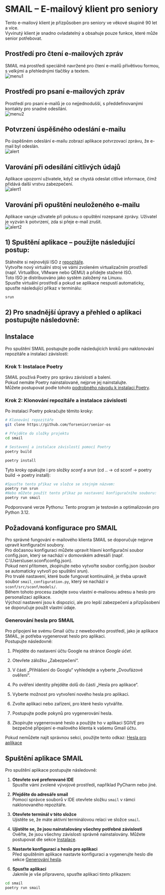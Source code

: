 
# SMAIL – E-mailový klient pro seniory

Tento e-mailový klient je přizpůsoben pro seniory ve věkové skupině 90 let a více.  
Vyvinutý klient je snadno ovladatelný a obsahuje pouze funkce, které může senior potřebovat.

## Prostředí pro čtení e-mailových zpráv
SMAIL má prostředí speciálně navržené pro čtení e-mailů přívětivou formou, s velkými a přehlednými tlačítky a textem.  
![menu1](https://github.com/forsenior/senior-os/blob/6eb5618b83e951d328ce9a7cb85962fc49fd6fa3/smail/screens/smail_screen1_cz.png)

## Prostředí pro psaní e-mailových zpráv
Prostředí pro psaní e-mailů je co nejjednodušší, s předdefinovanými kontakty pro snadné odesílání.  
![menu2](https://github.com/forsenior/senior-os/blob/6eb5618b83e951d328ce9a7cb85962fc49fd6fa3/smail/screens/smail_screen2_cz.png)

## Potvrzení úspěšného odeslání e-mailu
Po úspěšném odeslání e-mailu zobrazí aplikace potvrzovací zprávu, že e-mail byl odeslán.  
![alert](https://github.com/forsenior/senior-os/blob/6eb5618b83e951d328ce9a7cb85962fc49fd6fa3/smail/screens/smail_email_send_cz.png)

## Varování při odesílání citlivých údajů
Aplikace upozorní uživatele, když se chystá odeslat citlivé informace, čímž přidává další vrstvu zabezpečení.  
![alert1](https://github.com/forsenior/senior-os/blob/6eb5618b83e951d328ce9a7cb85962fc49fd6fa3/smail/screens/smail_sensitive_data_alert_cz.png)

## Varování při opuštění neuloženého e-mailu
Aplikace varuje uživatele při pokusu o opuštění rozepsané zprávy. Uživatel je vyzván k potvrzení, zda si přeje e-mail zrušit.  
![alert2](hhttps://github.com/forsenior/senior-os/blob/6eb5618b83e951d328ce9a7cb85962fc49fd6fa3/smail/screens/smail_unconfirmed_email_cz.png)

## 1) Spuštění aplikace – použijte následující postup:
Stáhněte si nejnovější ISO z [repozitáře](https://github.com/forsenior/senior-os/releases).  
Vytvořte nový virtuální stroj ve vámi zvoleném virtualizačním prostředí (např. VirtualBox, VMware nebo QEMU) a přidejte stažené ISO.  
Toto ISO je distribuováno jako systém založený na Linuxu.  
Spusťte virtuální prostředí a pokud se aplikace nespustí automaticky, spusťte následující příkaz v terminálu:
```bash
srun
```

## 2) Pro snadnější úpravy a přehled o aplikaci postupujte následovně:

## Instalace
Pro spuštění SMAIL postupujte podle následujících kroků pro naklonování repozitáře a instalaci závislostí:

### Krok 1: Instalace Poetry
SMAIL používá Poetry pro správu závislostí a balení.  
Pokud nemáte Poetry nainstalované, nejprve jej nainstalujte.  
Můžete postupovat podle tohoto [podrobného návodu k instalaci Poetry](https://gist.github.com/Isfhan/b8b104c8095d8475eb377230300de9b0).

### Krok 2: Klonování repozitáře a instalace závislostí
Po instalaci Poetry pokračujte těmito kroky:

```bash
# Klonování repozitáře
git clone https://github.com/forsenior/senior-os

# Přejděte do složky projektu
cd smail

# Sestavení a instalace závislostí pomocí Poetry
poetry build

poetry install
```

Tyto kroky opakujte i pro složky *sconf* a *srun* (cd .. -> cd sconf -> poetry build -> poetry install):  
```bash
#Spusťte tento příkaz ve složce se stejným názvem:
poetry run srun
#Nebo můžete použít tento příkaz po nastavení konfiguračního souboru:
poetry run smail
```

Podporované verze Pythonu: Tento program je testován a optimalizován pro Python 3.12.

## Požadovaná konfigurace pro SMAIL

Pro správné fungování e-mailového klienta SMAIL se doporučuje nejprve upravit konfigurační soubory.  
Pro dočasnou konfiguraci můžete upravit hlavní konfigurační soubor config.json, který se nachází v domovském adresáři (např. C:\Users\user\.sconf\config.json).  
Pokud není přítomen, zkopírujte nebo vytvořte soubor config.json (soubor se automaticky vytvoří po spuštění *srun*).  
Pro trvalé nastavení, které bude fungovat kontinuálně, je třeba upravit soubor `smail_configuration.py`, který se nachází v `sconf/src/sconf/models/`.  
Během tohoto procesu zadejte svou vlastní e-mailovou adresu a heslo pro personalizaci aplikace.  
Výchozí nastavení jsou k dispozici, ale pro lepší zabezpečení a přizpůsobení se doporučuje použít vlastní údaje.

### Generování hesla pro SMAIL

Pro připojení ke svému Gmail účtu z newebového prostředí, jako je aplikace SMAIL, je potřeba vygenerovat heslo pro aplikaci.  
Postupujte následovně:

1. Přejděte do nastavení účtu Google na stránce *Google účet*.

2. Otevřete záložku „Zabezpečení“.

3. V části „Přihlášení do Googlu“ vyhledejte a vyberte „Dvoufázové ověření“.

4. Po ověření identity přejděte dolů do části „Hesla pro aplikace“.

5. Vyberte možnost pro vytvoření nového hesla pro aplikaci.

6. Zvolte aplikaci nebo zařízení, pro které heslo vytváříte.

7. Postupujte podle pokynů pro vygenerování hesla.

8. Zkopírujte vygenerované heslo a použijte ho v aplikaci SGIVE pro bezpečné připojení e-mailového klienta k vašemu Gmail účtu.

Pokud nemůžete najít správnou sekci, použijte tento odkaz: [Hesla pro aplikace](https://myaccount.google.com/apppasswords)

## Spuštění aplikace SMAIL

Pro spuštění aplikace postupujte následovně:

1. **Otevřete své preferované IDE**  
   Spusťte vámi zvolené vývojové prostředí, například PyCharm nebo jiné.

2. **Přejděte do adresáře smail**  
   Pomocí správce souborů v IDE otevřete složku `smail` v rámci naklonovaného repozitáře.

3. **Otevřete terminál v této složce**  
   Ujistěte se, že máte aktivní terminálovou relaci ve složce `smail`.

4. **Ujistěte se, že jsou nainstalovány všechny potřebné závislosti**  
   Ověřte, že jsou všechny závislosti správně nainstalovány. Můžete postupovat dle sekce [Instalace](#instalace).

5. **Nastavte konfiguraci a heslo pro aplikaci**  
   Před spuštěním aplikace nastavte konfiguraci a vygenerujte heslo dle sekce [Generování hesla](#generovani-hesla-pro-smail).

6. **Spusťte aplikaci**  
   Jakmile je vše připraveno, spusťte aplikaci tímto příkazem:
```bash
cd smail
poetry run smail
```
